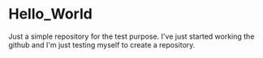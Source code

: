 # Hello_World
Just a simple repository for the test purpose.
I've just started working the github and I'm just testing myself to create a repository.
